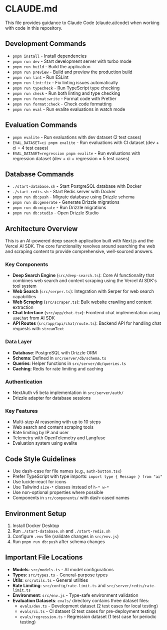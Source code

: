 # CLAUDE.md

This file provides guidance to Claude Code (claude.ai/code) when working with code in this repository.

## Development Commands

- `pnpm install` - Install dependencies
- `pnpm run dev` - Start development server with turbo mode
- `pnpm run build` - Build the application
- `pnpm run preview` - Build and preview the production build
- `pnpm run lint` - Run ESLint
- `pnpm run lint:fix` - Fix linting issues automatically
- `pnpm run typecheck` - Run TypeScript type checking
- `pnpm run check` - Run both linting and type checking
- `pnpm run format:write` - Format code with Prettier
- `pnpm run format:check` - Check code formatting
- `pnpm run eval` - Run evalite evaluations in watch mode

## Evaluation Commands

- `pnpm evalite` - Run evaluations with dev dataset (2 test cases)
- `EVAL_DATASET=ci pnpm evalite` - Run evaluations with CI dataset (dev + ci = 4 test cases)
- `EVAL_DATASET=regression pnpm evalite` - Run evaluations with regression dataset (dev + ci + regression = 5 test cases)

## Database Commands

- `./start-database.sh` - Start PostgreSQL database with Docker
- `./start-redis.sh` - Start Redis server with Docker
- `pnpm run db:push` - Migrate database using Drizzle schema
- `pnpm run db:generate` - Generate Drizzle migrations
- `pnpm run db:migrate` - Run Drizzle migrations
- `pnpm run db:studio` - Open Drizzle Studio

## Architecture Overview

This is an AI-powered deep search application built with Next.js and the Vercel AI SDK. The core functionality revolves around searching the web and scraping content to provide comprehensive, well-sourced answers.

### Key Components

- **Deep Search Engine** (`src/deep-search.ts`): Core AI functionality that combines web search and content scraping using the Vercel AI SDK's tool system
- **Web Search** (`src/serper.ts`): Integration with Serper for web search capabilities
- **Web Scraping** (`src/scraper.ts`): Bulk website crawling and content extraction
- **Chat Interface** (`src/app/chat.tsx`): Frontend chat implementation using `useChat` from AI SDK
- **API Routes** (`src/app/api/chat/route.ts`): Backend API for handling chat requests with `streamText`

### Data Layer

- **Database**: PostgreSQL with Drizzle ORM
- **Schema**: Defined in `src/server/db/schema.ts`
- **Queries**: Helper functions in `src/server/db/queries.ts`
- **Caching**: Redis for rate limiting and caching

### Authentication

- NextAuth v5 beta implementation in `src/server/auth/`
- Drizzle adapter for database sessions

### Key Features

- Multi-step AI reasoning with up to 10 steps
- Web search and content scraping tools
- Rate limiting by IP and user
- Telemetry with OpenTelemetry and Langfuse
- Evaluation system using evalite

## Code Style Guidelines

- Use dash-case for file names (e.g., `auth-button.tsx`)
- Prefer TypeScript with type imports: `import type { Message } from "ai"`
- Use lucide-react for icons
- Use Tailwind `size-*` classes instead of `h-* w-*`
- Use non-optional properties where possible
- Components in `src/components/` with dash-cased names

## Environment Setup

1. Install Docker Desktop
2. Run `./start-database.sh` and `./start-redis.sh`
3. Configure `.env` file (validate changes in `src/env.js`)
4. Run `pnpm run db:push` after schema changes

## Important File Locations

- **Models**: `src/models.ts` - AI model configurations
- **Types**: `src/types.ts` - General-purpose types
- **Utils**: `src/utils.ts` - General utilities
- **Rate Limiting**: `src/config/rate-limit.ts` and `src/server/redis/rate-limit.ts`
- **Environment**: `src/env.js` - Type-safe environment validation
- **Evaluation Datasets**: `evals/` directory contains three dataset files:
  - `evals/dev.ts` - Development dataset (2 test cases for local testing)
  - `evals/ci.ts` - CI dataset (2 test cases for pre-deployment testing)
  - `evals/regression.ts` - Regression dataset (1 test case for periodic testing)
